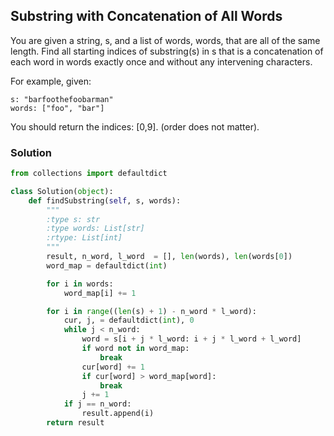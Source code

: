 ## Substring with Concatenation of All Words

You are given a string, s, and a list of words, words, that are all of the same length. Find all starting indices of substring(s) in s that is a concatenation of each word in words exactly once and without any intervening characters.

For example, given:
```
s: "barfoothefoobarman"
words: ["foo", "bar"]
```

You should return the indices: [0,9].
(order does not matter).

### Solution

```python
from collections import defaultdict

class Solution(object):
    def findSubstring(self, s, words):
        """
        :type s: str
        :type words: List[str]
        :rtype: List[int]
        """
        result, n_word, l_word  = [], len(words), len(words[0])
        word_map = defaultdict(int)

        for i in words:
            word_map[i] += 1

        for i in range((len(s) + 1) - n_word * l_word):
            cur, j, = defaultdict(int), 0
            while j < n_word:
                word = s[i + j * l_word: i + j * l_word + l_word]
                if word not in word_map:
                    break
                cur[word] += 1
                if cur[word] > word_map[word]:
                    break
                j += 1
            if j == n_word:
                result.append(i)
        return result

```
